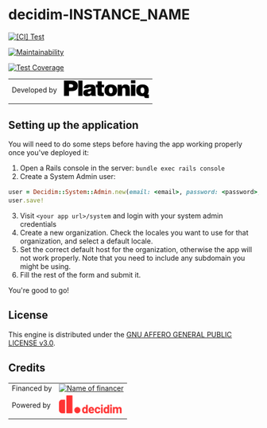 # decidim-INSTANCE_NAME

[![[CI] Test](https://github.com/Platoniq/decidim-INSTANCE_NAME/actions/workflows/test.yml/badge.svg)](https://github.com/Platoniq/decidim-INSTANCE_NAME/actions/workflows/test.yml)

[![Maintainability](https://api.codeclimate.com/v1/badges/2dada53525dd5a944089/maintainability)](https://codeclimate.com/github/Platoniq/decidim-INSTANCE_NAME/maintainability)

[![Test Coverage](https://codecov.io/gh/Platoniq/decidim-INSTANCE_NAME/branch/master/graph/badge.svg?token=TFBMCLLZJG)](undefined)



|   |   |
|---|---|
| Developed by | [<img title="Platoniq" src="images/platoniq-logo.svg" height=36>](https://github.com/Platoniq) 
|   |   |



## Setting up the application

You will need to do some steps before having the app working properly once you've deployed it:

1. Open a Rails console in the server: `bundle exec rails console`
2. Create a System Admin user:

```ruby
user = Decidim::System::Admin.new(email: <email>, password: <password>, password_confirmation: <password>)
user.save!
```

3. Visit `<your app url>/system` and login with your system admin credentials
4. Create a new organization. Check the locales you want to use for that organization, and select a default locale.
5. Set the correct default host for the organization, otherwise the app will not work properly. Note that you need to include any subdomain you might be using.
6. Fill the rest of the form and submit it.

You're good to go!


## License

This engine is distributed under the [GNU AFFERO GENERAL PUBLIC LICENSE v3.0](LICENSE-AGPLv3.txt).

## Credits

|   |   |
|---|---|
| Financed by | [<img title="Name of financer" src="images/logo-of-financer.svg" height=36/>](https://url-of-financer.org) |
| Powered by | [<img title="Decidim" src="images/decidim-logo.svg" height=36>](https://github.com/decidim/decidim/) |
|   |   |